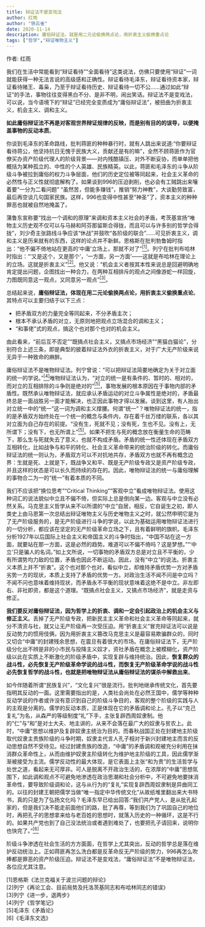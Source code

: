 ```yaml
---
title: 辩证法不是变戏法
author: 红雨
author: "铁云雀"
date: 2020-11-14
description: 庸俗辩证法，就是用二元论偷换两点论，用折衷主义偷换重点论
tags: ["哲学","辩证唯物主义"]
---
```


作者: 红雨

我们在生活中常能看到“辩证看待”“全面看待”这类说法，仿佛只要使用“辩证”一词就能获得一种无法言说的高级感和正确性。辩证看待毛泽东，辩证看待资本家，辩证看待赌王、毒枭，乃至于辩证看待历史、辩证看待一切不公……通过如此“辩证”的手法，事物往往变得黑白不分、是非不明，闹出笑话。辩证法不是变戏法，可以说，当今语境下的“辩证”已经完全变质成为“庸俗辩证法”，被扭曲为折衷主义，机会主义、调和主义。

<!--more-->

**如此庸俗辩证法不再是对客观世界辩证规律的反映，而是别有目的的误导，以便掩盖事物的反动本质**。


你谈到毛泽东的革命路线，批判蒋匪的种种暴行时，就有人跳出来说道:“你要辩证看待蒋公，他坚持抗日无愧于民族大义，贡献还是有的嘛”，全然不顾蒋匪作为官僚买办资产阶级代理人的阶级背景——对内残酷镇压、对外不断妥协，而单单把他概括为某种孤立的、中性的个人英雄、民族精英。以此，蒋匪和毛泽东的斗争从阶级斗争被拉到庸俗的权力斗争层面，他们的历史定位被等同起来，社会主义革命的必然性与正义性就彻底解构了。如果谈到996的压迫剥削，也必会有工贼跳出来嚷着要“一分为二看问题” “虽然苦，但能多赚钱”，推销“努力神教”，大谈勤劳致富，最后再空谈几句国家民族。这样，996也变得中性甚至“神圣”了，资本主义的种种罪恶也就被自然地掩盖了。

蒲鲁东宣称要“找出一个调和的原理”来调和资本主义社会的矛盾，考茨基宣扬“唯物主义历史观不仅可以与马赫和阿芬那留斯合得拢，而且可以与许多别的哲学合得拢”，刘少奇主张路线斗争应该“休战”并鼓吹“各阶级的联合”……可见折衷主义，调和主义是历来就有的东西，这样的论点并不新鲜。恩格斯在批判勃鲁姆时指出：“他不偏不倚地站在更高的‘中庸’立场上，那就不对了”[<sup>[1]</sup>](#refer1)。列宁在批判布哈林时指出：“‘又是这个，又是那个’，‘一方面，另一方面’——这就是布哈林在理论上的立场。这就是折衷主义”[<sup>[2]</sup>](#refer2)。他又说：“机会主义者按其本性来说总是回避明确地肯定提出问题，企图找出一种合力，在两种互相排斥的观点之间像游蛇一样回旋，力图既同意这一观点，又同意另一观点”[<sup>[3]</sup>](#refer3)。

总结起来说，**庸俗辩证法，体现在用二元论偷换两点论，用折衷主义偷换重点论**。其特点可以主要归结于以下三点：

- 把矛盾双方的力量完全等同起来，不分矛盾主次；
- 根本不承认矛盾的对立，无原则地把观点立场混合的调和主义；
- “和事佬”式的观点，搞这个也对那个也对的机会主义。

由此看来，“前后互不否定”“既搞点社会主义，又搞点市场经济”“黑猫白猫论”，分别符合上述三条，即是典型的披着辩证法外衣的折衷主义，对于广大无产阶级来说无异于一种致命的麻醉。

庸俗辩证法不是唯物辩证法。列宁曾说：“可以把辩证法简要地确定为关于对立面的统一的学说。”[<sup>[4]</sup>](#refer4)唯物辩证法认为，“对立的统一是有条件的、暂时的、相对的，而对立的互相排除的斗争则是绝对的”[<sup>[5]</sup>](#refer5)，事物发展的根本原因在于事物内部的矛盾性。既然承认唯物辩证法，就应承认矛盾运动的对立斗争属性是绝对的，矛盾最终总是一面战胜另一面才能解决，也正因此事物才得以发展。谈到这里，有人抬出对立统一中的“统一”这一词为调和主义撑腰。何谓“统一”？唯物辩证法的统一，指的是矛盾双方始终处在一个统一的概念与条件内，存在着千丝万缕的联系，各以其对立面为自己存在的前提。“没有生，死就不见；没有死，生也不见。没有上，无所谓下；没有下，也无所谓上”[<sup>[5]</sup>](#refer5)。如果不把生与死的概念放在衡量生命的范畴下，那么生与死就失去了意义，也就不构成矛盾。矛盾的统一性还体现在矛盾双方互相转化，比如战争与和平的转化、社会主义革命带来的统治阶级的转化。而庸俗辩证法的统一则认为，矛盾双方可以不对抗地共存，矛盾双方也就不再有概念边界：生就是死、上就是下，既战争又和平、既是无产阶级专政又是资产阶级专政，并且这样的状态是可以长久而持续的存在的。因此，唯物辩证法的统一与庸俗理解的事物合二为一的“统一”有着本质的不同。

我们不应该把“换位思考”“Critical Thinking”“客观中立”看成唯物辩证法。使用这种词汇的说法貌似中立且不偏不倚，但实际上总是倒向某一边。客观与中立没有必然关系。马克思主义哲学从来不以所谓的“中立”自居，相反，它自诞生之初，即人类史上由马恩第一次总结出辩证唯物主义与历史唯物主义之时，就公然申明它是为了无产阶级服务的，是无产阶级进行斗争的学说，以此为基础运用唯物辩证法进行的一切分析，都应该在坚定的无产阶级革命立场之下，且有着鲜明的旗帜。毛泽东分析1927年以后国际上社会主义和帝国主义的斗争时指出，“中国不站在这一方面，就要站在那一方面，这是必然的趋势。难道可以不偏不倚吗？这是梦想。”“‘中立’只是骗人的名词。”如上文所说，一切事物的矛盾双方总是对立且不平衡的，少有所谓势均力敌的位置，矛盾也因此不断运动。因此，没有“中立”的说法。折衷主义本质上并不“折衷”。这个也对那个也对，看似中立，却维持矛盾优势一方对矛盾劣势一方的现状，本质上支持了矛盾的优势一方。对政治生活不闻不问是中立吗？不闻不问也意味着维持现状，而矛盾永不平衡的现状意味着这绝不是中立。非左即右、非社即资，都是这个道理。“既搞点社会主义，又搞点市场经济”，就是走资与修正。

**我们要反对庸俗辩证法，因为哲学上的折衷、调和一定会引起政治上的机会主义与修正主义**。丢掉了无产阶级专政，把新民主主义革命和社会主义革命等同起来，就分不清资与社，就又让无产阶级再一次受压迫。用“折衷主义”冒充辩证法可以说是反动势力的惯用伎俩，因为用折衷主义篡改马克思主义是最容易欺骗群众的，同时又切合“中庸”的封建残余思想，在震旦有着很大的市场。在庸俗辩证法下，无产阶级分化出不辨是非的小市民与投降主义奴才，资社矛盾在概念上被模糊化，资产阶级以此在实质上不断激化的阶级矛盾中，实现复辟与维持统治。因此，**恢复群众的战斗性，必先恢复无产阶级革命学说的战斗性，而恢复无产阶级革命学说的战斗性必先恢复哲学的战斗性，也就是把唯物辩证法从庸俗辩证法的谋杀中解救出来**。

如今伴随着所谓“民族复兴”，“文化复兴”很是流行。批判地继承传统文化，首先要指明其反动的一面。这里需要指出的是，人类社会尚处在必然王国中，儒学等种种反动学说的作者或许没有意识到自己的阶级斗争目的，客观的整个阶级的实践与人的主观是分离的。儒学的反动本质，正是体现在它的矛盾调和论上。孔子以“克己复礼”为名，从森严的等级制度“礼”下手，主张复辟西周奴隶制。他的“仁”与“和”是对士大夫、地主讲的，从来不会落在最广大的奴隶与贫农上。此时，“中庸”思想以维护及复辟奴隶主统治为目的。而春秋战国正处在封建地主阶级取代奴隶主贵族阶级的斗争时期，奴隶主代言人孔子相对于新兴封建地主而言的反动思想自然不受待见。经过封建贵族的改造，“中庸”的矛盾调和观被充分利用在抹消群众革命性上，从而由维护奴隶主阶级转化为维护地主阶级的工具，因此儒学渐渐被接受为主流。儒学反动性的最大体现，是它表面上主张“和为贵”的生活哲学与处世之道，看起来无可厚非。可人是脱离不开政治生活的，在浓厚的“中庸”思想氛围下，如此调和观点不可避免地渗透在政治思潮和社会分析中，不可避免地要抹消革命性，要导致阶级调和论，这与从行为的“复礼”实现复辟西周奴隶制是异曲同工的。以往的封建王朝把儒学当做“唯一指定中华传统文化”从故纸堆里翻出来大书特书，真的只是为了弘扬文化吗？毛泽东早已给出回答:“我们共产党人，是从批孔起家的，但是我们决不能走前面他们的路，批了再尊，等到我们为了巩固自己的地位时，再把孔子的思想拿来给与老百姓的思想时，就落入历史的一种循环，这是不行的。如果共产党也到了自己没法统治或者遇到难处了，也要把孔子请回来，说明你也快完了。”[<sup>[6]</sup>](#refer6)

阶级斗争渗透在社会生活的方方面面，在哲学上尤其突出，反动的哲学总是落在维护反动统治上。正如蒋匪再怎么洗白都是反革命反无产阶级的势力，996再怎么吹捧都是罪恶的资产阶级压迫。辩证法不是变戏法，“庸俗辩证法”不是唯物辩证法，各位应尤其注意。

<div id = "refer1">[1]恩格斯《法兰克福关于波兰问题的辩论》</div>
<div id = "refer2">[2]列宁《再论工会、目前局势及托洛茨基同志和布哈林同志的错误》</div>
<div id = "refer3">[3]列宁《进一步，退两步》</div>
<div id = "refer4">[4]列宁《哲学笔记》</div>
<div id = "refer5">[5]毛泽东《矛盾论》</div>
<div id = "refer6">[6]《毛泽东文选》</div>
